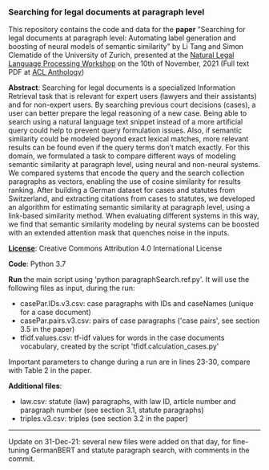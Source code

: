 ### Searching for legal documents at paragraph level

This repository contains the code and data for the **paper** "Searching for legal documents at paragraph level: Automating label generation and boosting of neural models of semantic similarity" by Li Tang and Simon Clematide of the University of Zurich, presented at the [Natural Legal Language Processing Workshop](https://nllpw.org) on the 10th of November, 2021 (Full text PDF at [ACL Anthology](https://aclanthology.org/2021.nllp-1.12/))  

**Abstract**: Searching for legal documents is a specialized Information Retrieval task that is relevant for expert users (lawyers and their assistants) and for non-expert users. By searching previous court decisions (cases), a user can better prepare the legal reasoning of a new case. Being able to search using a natural language text snippet instead of a more artificial query could help to prevent query formulation issues. Also, if semantic similarity could be modeled beyond exact lexical matches, more relevant results can be found even if the query terms don’t match exactly. For this domain, we formulated a task to compare different ways of modeling semantic similarity at paragraph level, using neural and non-neural systems. We compared systems that encode the query and the search collection paragraphs as vectors, enabling the use of cosine similarity for results ranking. After building a German dataset for cases and statutes from Switzerland, and extracting citations from cases to statutes, we developed an algorithm for estimating semantic similarity at paragraph level, using a link-based similarity method. When evaluating different systems in this way, we find that semantic similarity modeling by neural systems can be boosted with an extended attention mask that quenches noise in the inputs.

**[License](https://creativecommons.org/licenses/by/4.0/)**: Creative Commons Attribution 4.0 International License

**Code**: Python 3.7

**Run** the main script using 'python paragraphSearch.ref.py'. It will use the following files as input, during the run:

* casePar.IDs.v3.csv: case paragraphs with IDs and caseNames (unique for a case document)
* casePar.pairs.v3.csv: pairs of case paragraphs ('case pairs', see section 3.5 in the paper)
* tfidf.values.csv: tf-idf values for words in the case documents vocabulary, created by the script 'tfidf.calculation_cases.py'

Important parameters to change during a run are in lines 23-30, compare with Table 2 in the paper. 

**Additional files**:
* law.csv: statute (law) paragraphs, with law ID, article number and paragraph number (see section 3.1, statute paragraphs)
* triples.v3.csv: triples (see section 3.2 in the paper)

------

Update on 31-Dec-21: several new files were added on that day, for fine-tuning GermanBERT and statute paragraph search, with comments in the commit. 





